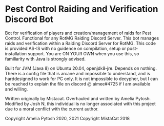 # Pest Control Raiding and Verification Discord Bot
Bot for verification of players and creation/management of raids for Pest Control. Functional for any RotMG Raiding Discord Server. This bot manages raids and verification within a Raiding Discord Server for RotMG.  This code is provided AS-IS with no guidence on compilation, setup or post-installation support. You are ON YOUR OWN when you use this, so familiarity with Java is strongly advised.

Built for JVM (Java 8) on Ubuntu 20.04, openjdk8-jre. Depends on nothing. There is a config file that is arcane and impossible to understand, and is harddesigned to work for PC only.  It is not impossible to decypher, but I can be reached to explain the file on discord @ aimee#4725 if I am available and willing.

Written originally by Mistacat.
Overhauled and written by Amelia Pytosh.
Modified by Josh N, this individual is no longer associated with this project due to a moral conflict with the current author.

Copyright Amelia Pytosh 2020, 2021
Copyright MistaCat 2018
